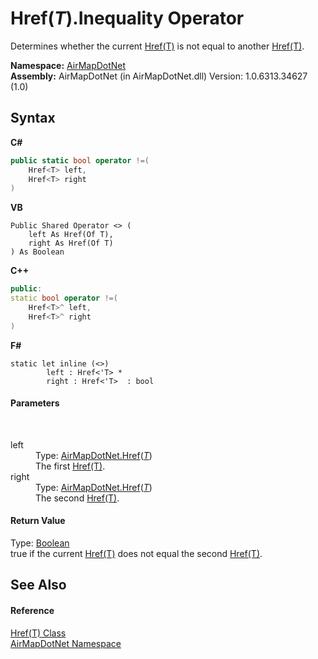 # Href(*T*).Inequality Operator 
 

Determines whether the current <a href="T_AirMapDotNet_Href_1">Href(T)</a> is not equal to another <a href="T_AirMapDotNet_Href_1">Href(T)</a>.

**Namespace:**&nbsp;<a href="N_AirMapDotNet">AirMapDotNet</a><br />**Assembly:**&nbsp;AirMapDotNet (in AirMapDotNet.dll) Version: 1.0.6313.34627 (1.0)

## Syntax

**C#**<br />
``` C#
public static bool operator !=(
	Href<T> left,
	Href<T> right
)
```

**VB**<br />
``` VB
Public Shared Operator <> ( 
	left As Href(Of T),
	right As Href(Of T)
) As Boolean
```

**C++**<br />
``` C++
public:
static bool operator !=(
	Href<T>^ left, 
	Href<T>^ right
)
```

**F#**<br />
``` F#
static let inline (<>)
        left : Href<'T> * 
        right : Href<'T>  : bool
```


#### Parameters
&nbsp;<dl><dt>left</dt><dd>Type: <a href="T_AirMapDotNet_Href_1">AirMapDotNet.Href</a>(<a href="T_AirMapDotNet_Href_1">*T*</a>)<br />The first <a href="T_AirMapDotNet_Href_1">Href(T)</a>.</dd><dt>right</dt><dd>Type: <a href="T_AirMapDotNet_Href_1">AirMapDotNet.Href</a>(<a href="T_AirMapDotNet_Href_1">*T*</a>)<br />The second <a href="T_AirMapDotNet_Href_1">Href(T)</a>.</dd></dl>

#### Return Value
Type: <a href="http://msdn2.microsoft.com/en-us/library/a28wyd50" target="_blank">Boolean</a><br />true if the current <a href="T_AirMapDotNet_Href_1">Href(T)</a> does not equal the second <a href="T_AirMapDotNet_Href_1">Href(T)</a>.

## See Also


#### Reference
<a href="T_AirMapDotNet_Href_1">Href(T) Class</a><br /><a href="N_AirMapDotNet">AirMapDotNet Namespace</a><br />
